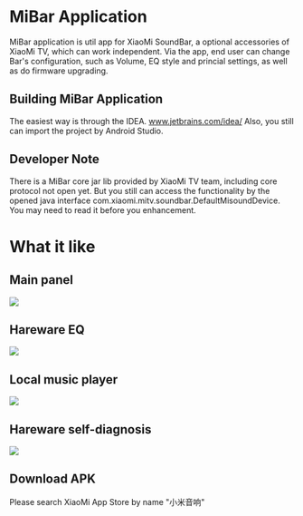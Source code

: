 # MiBar Application

MiBar application is util app for XiaoMi SoundBar, a optional accessories
of XiaoMi TV, which can work independent. Via the app, end user can change 
Bar's configuration, such as Volume, EQ style and princial settings, as 
well as do firmware upgrading.

## Building MiBar Application

The easiest way is through the IDEA. www.jetbrains.com/idea/
Also, you still can import the project by Android Studio.

## Developer Note

There is a MiBar core jar lib provided by XiaoMi TV team, including core
protocol not open yet. But you still can access the functionality by the
opened java interface com.xiaomi.mitv.soundbar.DefaultMisoundDevice. You
may need to read it before you enhancement.

# What it like
## Main panel

<img src="https://raw.githubusercontent.com/XiaoMi/misound/master/help/panel.jpg"/>

## Hareware EQ

<img src="https://raw.githubusercontent.com/XiaoMi/misound/master/help/eq.jpg"/>

## Local music player

<img src="https://raw.githubusercontent.com/XiaoMi/misound/master/help/playlist.jpg"/>

## Hareware self-diagnosis

<img src="https://raw.githubusercontent.com/XiaoMi/misound/master/help/diagnosis.jpg/">

## Download APK
<p>Please search XiaoMi App Store by name "小米音响"</p>
